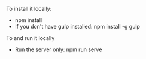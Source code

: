 
<p>
	To install it locally:
</p>

<ul>
	<li>npm install</li>
	<li>If you don't have gulp installed: npm install -g gulp</li>
</ul>

<p>
	To and run it locally
</p>

<ul>
	<li>Run the server only: npm run serve</li>
</ul>